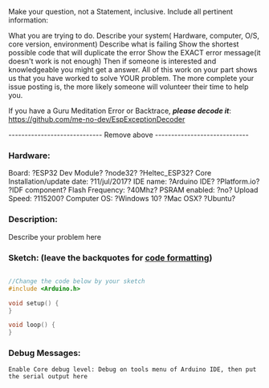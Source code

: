 Make your question, not a Statement, inclusive. Include all pertinent information:

What you are trying to do.
Describe your system( Hardware, computer, O/S, core version, environment)
Describe what is failing
Show the shortest possible code that will duplicate the error
Show the EXACT error message(it doesn't work is not enough)
Then if someone is interested and knowledgeable you might get a answer.  All of this work on your part shows us that you have worked to solve YOUR problem. The more complete your issue posting is, the more likely someone will volunteer their time to help you.

If you have a Guru Meditation Error or Backtrace, ***please decode it***:
https://github.com/me-no-dev/EspExceptionDecoder

----------------------------- Remove above -----------------------------


### Hardware:
Board:							?ESP32 Dev Module? ?node32? ?Heltec_ESP32?
Core Installation/update date:			?11/jul/2017?
IDE name:							?Arduino IDE? ?Platform.io? ?IDF component?
Flash Frequency:					?40Mhz?
PSRAM enabled:                                          ?no?
Upload Speed:						?115200?
Computer OS:                                            ?Windows 10? ?Mac OSX? ?Ubuntu?

### Description:
Describe your problem here


### Sketch:  (leave the backquotes for [code formatting](https://help.github.com/articles/creating-and-highlighting-code-blocks/))
```cpp

//Change the code below by your sketch
#include <Arduino.h>

void setup() {
}

void loop() {
}
```

### Debug Messages:
```
Enable Core debug level: Debug on tools menu of Arduino IDE, then put the serial output here 
```
